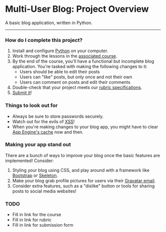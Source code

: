 # Multi-User Blog: Project Overview

A basic blog application, written in Python.

---

### How do I complete this project? 

1. Install and configure [Python](https://www.python.org/) on your computer.
2. Work through the lessons in the [associated course](#TODO).
3. By the end of the course, you'll have a functional but incomplete blog application. You're tasked with making the following changes to it:
    * Users should be able to edit their posts
    * Users can "like" posts, but only once and not their own
    * Users can comment on posts and edit their comments
4. Double-check that your project meets our [rubric specifications](#TODO).
5. [Submit it](#TODO)!

### Things to look out for

* Always be sure to store passwords securely.
* Watch out for the evils of [XSS](https://en.wikipedia.org/wiki/Cross-site_scripting#Safely_validating_untrusted_HTML_input)!
* When you're making changes to your blog app, you might have to clear [App Engine's cache](https://cloud.google.com/appengine/docs/python/console/#memcache) now and then.

### Making your app stand out

There are a bunch of ways to improve your blog once the basic features are implemented! Consider: 

1. Styling your blog using CSS, and play around with a framework like [Bootstrap](http://getbootstrap.com) or [Skeleton](http://getskeleton.com).
2. Make your blog grab profile pictures for users via their [Gravatar email](https://en.gravatar.com/site/implement/).
3. Consider extra features, such as a "dislike" button or tools for sharing posts to social media websites!

### TODO

* Fill in link for the course
* Fill in link for rubric
* Fill in link for submission form
